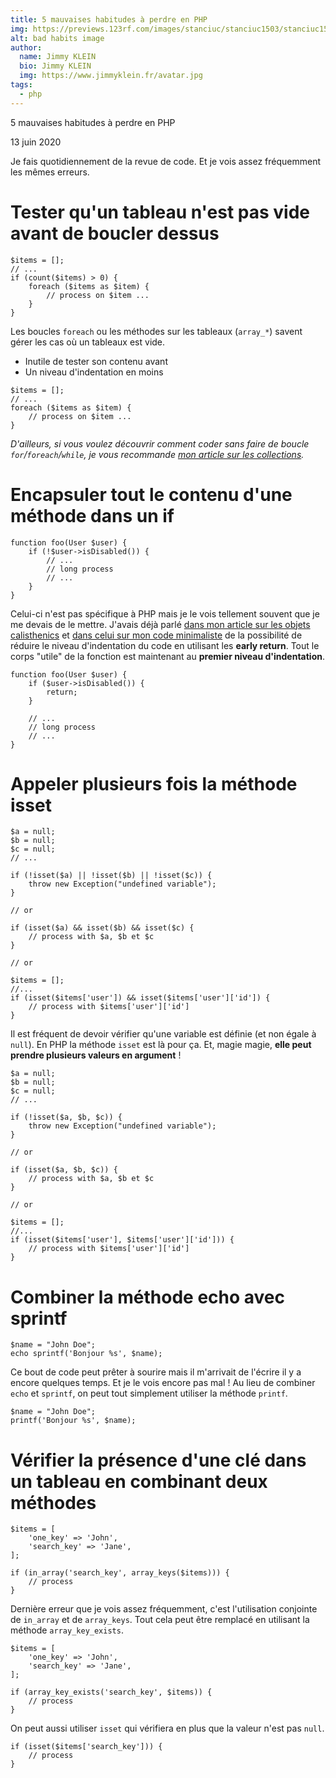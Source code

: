 ```yaml
---
title: 5 mauvaises habitudes à perdre en PHP
img: https://previews.123rf.com/images/stanciuc/stanciuc1503/stanciuc150300671/37605308-notes-recycl%C3%A9-papier-%C3%A9pingl%C3%A9-sur-panneau-de-li%C3%A8ge-no-more-bad-habits-message-concept-image.jpg
alt: bad habits image
author: 
  name: Jimmy KLEIN
  bio: Jimmy KLEIN
  img: https://www.jimmyklein.fr/avatar.jpg
tags: 
  - php
---
```


5 mauvaises habitudes à perdre en PHP

13 juin 2020

Je fais quotidiennement de la revue de code. Et je vois assez fréquemment les mêmes erreurs.

Tester qu'un tableau n'est pas vide avant de boucler dessus
===========================================================

```
$items = [];
// ...
if (count($items) > 0) {
    foreach ($items as $item) {
        // process on $item ...
    }
}
```

Les boucles `foreach` ou les méthodes sur les tableaux (`array_*`) savent gérer les cas où un tableaux est vide.

-   Inutile de tester son contenu avant
-   Un niveau d'indentation en moins

```
$items = [];
// ...
foreach ($items as $item) {
    // process on $item ...
}
```

*D'ailleurs, si vous voulez découvrir comment coder sans faire de boucle `for`/`foreach`/`while`, je vous recommande [mon article sur les collections](https://www.jimmyklein.fr/refactoring-to-collections/).*

Encapsuler tout le contenu d'une méthode dans un if
===================================================

```
function foo(User $user) {
    if (!$user->isDisabled()) {
        // ...
        // long process
        // ...
    }
}
```

Celui-ci n'est pas spécifique à PHP mais je le vois tellement souvent que je me devais de le mettre. J'avais déjà parlé [dans mon article sur les objets calisthenics](https://www.jimmyklein.fr/les-objets-calisthenics/) et [dans celui sur mon code minimaliste](https://www.jimmyklein.fr/mon-code-minimaliste/) de la possibilité de réduire le niveau d'indentation du code en utilisant les **early return**. Tout le corps "utile" de la fonction est maintenant au **premier niveau d'indentation**.

```
function foo(User $user) {
    if ($user->isDisabled()) {
        return;
    }

    // ...
    // long process
    // ...
}
```

Appeler plusieurs fois la méthode isset
=======================================

```
$a = null;
$b = null;
$c = null;
// ...

if (!isset($a) || !isset($b) || !isset($c)) {
    throw new Exception("undefined variable");
}

// or

if (isset($a) && isset($b) && isset($c) {
    // process with $a, $b et $c
}

// or

$items = [];
//...
if (isset($items['user']) && isset($items['user']['id']) {
    // process with $items['user']['id']
}
```

Il est fréquent de devoir vérifier qu'une variable est définie (et non égale à `null`). En PHP la méthode `isset` est là pour ça. Et, magie magie, **elle peut prendre plusieurs valeurs en argument** !

```
$a = null;
$b = null;
$c = null;
// ...

if (!isset($a, $b, $c)) {
    throw new Exception("undefined variable");
}

// or

if (isset($a, $b, $c)) {
    // process with $a, $b et $c
}

// or

$items = [];
//...
if (isset($items['user'], $items['user']['id'])) {
    // process with $items['user']['id']
}
```

Combiner la méthode echo avec sprintf
=====================================

```
$name = "John Doe";
echo sprintf('Bonjour %s', $name);
```

Ce bout de code peut prêter à sourire mais il m'arrivait de l'écrire il y a encore quelques temps. Et je le vois encore pas mal ! Au lieu de combiner `echo` et `sprintf`, on peut tout simplement utiliser la méthode `printf`.

```
$name = "John Doe";
printf('Bonjour %s', $name);
```

Vérifier la présence d'une clé dans un tableau en combinant deux méthodes
=========================================================================

```
$items = [
    'one_key' => 'John',
    'search_key' => 'Jane',
];

if (in_array('search_key', array_keys($items))) {
    // process
}
```

Dernière erreur que je vois assez fréquemment, c'est l'utilisation conjointe de `in_array` et de `array_keys`. Tout cela peut être remplacé en utilisant la méthode `array_key_exists`.

```
$items = [
    'one_key' => 'John',
    'search_key' => 'Jane',
];

if (array_key_exists('search_key', $items)) {
    // process
}
```

On peut aussi utiliser `isset` qui vérifiera en plus que la valeur n'est pas `null`.

```
if (isset($items['search_key'])) {
    // process
}
```
